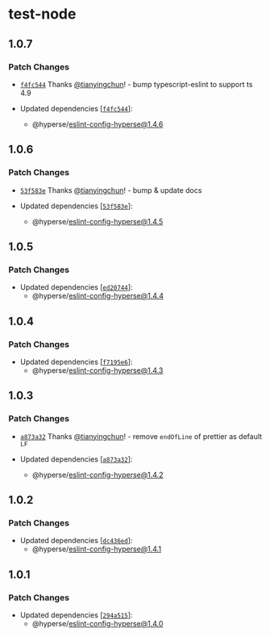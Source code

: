# test-node

## 1.0.7

### Patch Changes

- [`f4fc544`](https://github.com/hyperse-io/eslint-config-hyperse/commit/f4fc544ba4cb59b39fc7fd484f49eb6438c48692) Thanks [@tianyingchun](https://github.com/tianyingchun)! - bump typescript-eslint to support ts 4.9

- Updated dependencies [[`f4fc544`](https://github.com/hyperse-io/eslint-config-hyperse/commit/f4fc544ba4cb59b39fc7fd484f49eb6438c48692)]:
  - @hyperse/eslint-config-hyperse@1.4.6

## 1.0.6

### Patch Changes

- [`53f583e`](https://github.com/hyperse-io/eslint-config-hyperse/commit/53f583e507c46655c7d383691639109f6106c382) Thanks [@tianyingchun](https://github.com/tianyingchun)! - bump & update docs

- Updated dependencies [[`53f583e`](https://github.com/hyperse-io/eslint-config-hyperse/commit/53f583e507c46655c7d383691639109f6106c382)]:
  - @hyperse/eslint-config-hyperse@1.4.5

## 1.0.5

### Patch Changes

- Updated dependencies [[`ed20744`](https://github.com/hyperse-io/eslint-config-hyperse/commit/ed2074492ffcf9119c68dd485b5f2d5b9787d0a6)]:
  - @hyperse/eslint-config-hyperse@1.4.4

## 1.0.4

### Patch Changes

- Updated dependencies [[`f7195e6`](https://github.com/hyperse-io/eslint-config-hyperse/commit/f7195e627adbd0525e1236b2f0ff3ec1a9d1f4ed)]:
  - @hyperse/eslint-config-hyperse@1.4.3

## 1.0.3

### Patch Changes

- [`a873a32`](https://github.com/hyperse-io/eslint-config-hyperse/commit/a873a324dae1cbba55beb9c98d59c98f0e83cd2c) Thanks [@tianyingchun](https://github.com/tianyingchun)! - remove `endOfLine` of prettier as default `LF`

- Updated dependencies [[`a873a32`](https://github.com/hyperse-io/eslint-config-hyperse/commit/a873a324dae1cbba55beb9c98d59c98f0e83cd2c)]:
  - @hyperse/eslint-config-hyperse@1.4.2

## 1.0.2

### Patch Changes

- Updated dependencies [[`dc436ed`](https://github.com/hyperse-io/eslint-config-hyperse/commit/dc436ed4529d7f87d31c11fefcdd3bedb87142fb)]:
  - @hyperse/eslint-config-hyperse@1.4.1

## 1.0.1

### Patch Changes

- Updated dependencies [[`294a515`](https://github.com/hyperse-io/eslint-config-hyperse/commit/294a51570fa0912c17e3fd3816acf2279a302a94)]:
  - @hyperse/eslint-config-hyperse@1.4.0
